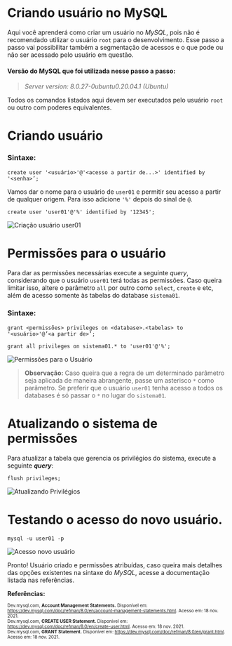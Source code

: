 # Criando usuário no MySQL

Aqui você aprenderá como criar um usuário no *MySQL*, pois não é recomendado utilizar o usuário ````root```` para o desenvolvimento. Esse passo a passo vai possibilitar também a segmentação de acessos e o que pode ou não ser acessado pelo usuário em questão.

#### Versão do MySQL que foi utilizada nesse passo a passo: 
> *Server version: 8.0.27-0ubuntu0.20.04.1 (Ubuntu)*

Todos os comandos listados aqui devem ser executados pelo usuário ````root```` ou outro com poderes equivalentes.

# Criando usuário

### Sintaxe: 

````
create user '<usuário>'@'<acesso a partir de...>' identified by '<senha>’; 
````

Vamos dar o nome para o usuário de ````user01```` e permitir seu acesso a partir de qualquer origem. Para isso adicione ````'%'```` depois do sinal de ````@````.

````
create user 'user01'@'%' identified by '12345';
````

![Criação usuário user01](https://drive.google.com/uc?export=view&id=1MZ5LD4yfsgxkXHvHnHlh3my83tRcxpv3)

# Permissões para o usuário

Para dar as permissões necessárias execute a seguinte *query*, considerando que o usuário ````user01```` terá todas as permissões. Caso queira limitar isso, altere o parâmetro ````all```` por outro como ````select````, ````create```` e etc, além de acesso somente às tabelas do database ````sistema01````.

### Sintaxe: 

````
grant <permissões> privileges on <database>.<tabelas> to '<usuário>'@’<a partir de>’;
````

````
grant all privileges on sistema01.* to 'user01'@'%';
````

![Permissões para o Usuário](https://drive.google.com/uc?export=view&id=1Ma3YpSIa0bVv9VTm73izyExp4-XYJcgS)

> **Observação:** Caso queira que a regra de um determinado parâmetro seja aplicada de maneira abrangente, passe um asterisco ````*```` como parâmetro. Se preferir que o usuário ````user01```` tenha acesso a todos os databases é só passar o ````*```` no lugar do ````sistema01````. 

# Atualizando o sistema de permissões

Para atualizar a tabela que gerencia os privilégios do sistema, execute a seguinte ***query***:

````
flush privileges;
````

![Atualizando Privilégios](https://drive.google.com/uc?export=view&id=1Md0pjJMA0aWkgdjfGac89WZcuMt9_Cxb)

# Testando o acesso do novo usuário.

````
mysql -u user01 -p
````

![Acesso novo usuário](https://drive.google.com/uc?export=view&id=1Mgd9T4aRRxZ6vH9yWO8i7OnCztYQK9bI)

Pronto! Usuário criado e permissões atribuídas, caso queira mais detalhes das opções existentes na sintaxe do *MySQL*, acesse a documentação listada nas referências. 

**Referências:**  <br/><font size="1">  <br/>Dev.mysql.com, **Account Management Statements.** Disponível em: <https://dev.mysql.com/doc/refman/8.0/en/account-management-statements.html>. Acesso em: 18 nov. 2021.  <br/>Dev.mysql.com, **CREATE USER Statement.** Disponível em: <https://dev.mysql.com/doc/refman/8.0/en/create-user.html>. Acesso em: 18 nov. 2021.  <br/>Dev.mysql.com, **GRANT Statement.** Disponível em: <https://dev.mysql.com/doc/refman/8.0/en/grant.html>. Acesso em: 18 nov. 2021.  <br/></font>
